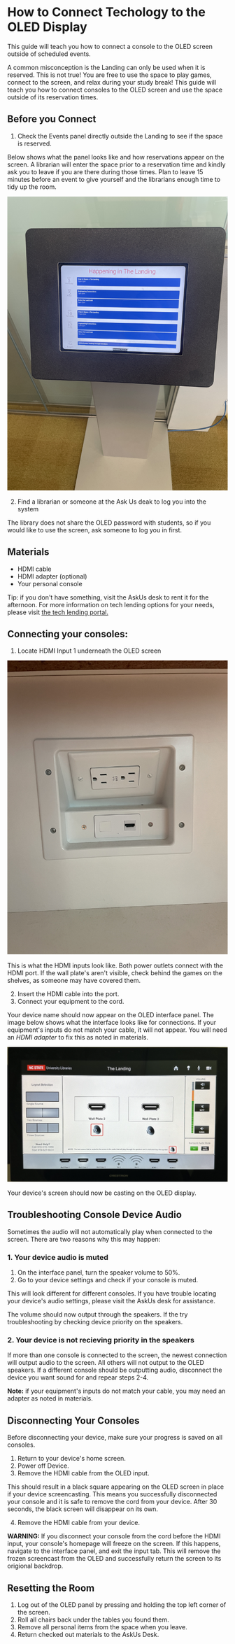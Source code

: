 # How to Connect Techology to the OLED Display

This guide will teach you how to connect a console to the OLED screen outside of scheduled events. 

A common misconception is the Landing can only be used when it is reserved. This is not true! You are free to use the space to play games, connect to the screen, and relax during your study break! This guide will teach you how to connect consoles to the OLED screen and use the space outside of its reservation times. 

## Before you Connect

1. Check the Events panel directly outside the Landing to see if the space is reserved.

Below shows what the panel looks like and how reservations appear on the screen. A librarian will enter the space prior to a reservation time and kindly ask you to leave if you are there during those times. Plan to leave 15 minutes before an event to give yourself and the librarians enough time to tidy up the room. 

![events kiosk](assets/images/Kiosk.JPG)

2. Find a librarian or someone at the Ask Us deak to log you into the system

The library does not share the OLED password with students, so if you would like to use the screen, ask someone to log you in first. 

## Materials
* HDMI cable
* HDMI adapter (optional)
* Your personal console

Tip: if you don't have something, visit the AskUs desk to rent it for the afternoon. For more information on tech lending options for your needs, please visit [the tech lending portal.](https://www.lib.ncsu.edu/devices)
## Connecting your consoles: 

1. Locate HDMI Input 1 underneath the OLED screen

![wall plate visual](assets/images/wallplate.JPG)

This is what the HDMI inputs look like. Both power outlets connect with the HDMI port. If the wall plate's aren't visible, check behind the games on the shelves, as someone may have covered them. 

2. Insert the HDMI cable into the port.
3. Connect your equipment to the cord.

Your device name should now appear on the OLED interface panel. The image below shows what the interface looks like for connections. If your equipment's inputs do not match your cable, it will not appear. You will need an *HDMI adapter* to fix this as noted in materials.

![input panel with volume toggle](assets/images/screenshots/volume-screenshot.png)

Your device's screen should now be casting on the OLED display. 

## Troubleshooting Console Device Audio
Sometimes the audio will not automatically play when connected to the screen. There are two reasons why this may happen: 

### 1. Your device audio is muted

1. On the interface panel, turn the speaker volume to 50%.
2. Go to your device settings and check if your console is muted. 

This will look different for different consoles. If you have trouble locating your device's audio settings, please visit the AskUs desk for assistance.

The volume should now output through the speakers. If the try troubleshooting by checking device priority on the speakers. 

### 2. Your device is not recieving priority in the speakers 

If more than one console is connected to the screen, the newest connection will output audio to the screen. All others will not output to the OLED speakers. If a different console should be outputting audio, disconnect the device you want sound for and repear steps 2-4.

**Note:** if your equipment's inputs do not match your cable, you may need an adapter as noted in materials.

## Disconnecting Your Consoles
Before disconnecting your device, make sure your progress is saved on all consoles. 

1. Return to your device's home screen.
2. Power off Device.
3. Remove the HDMI cable from the OLED input.

This should result in a black square appearing on the OLED screen in place if your device screencasting. This means you successfully disconnected your console and it is safe to remove the cord from your device. After 30 seconds, the black screen will disappear on its own. 

4. Remove the HDMI cable from your device.


 **WARNING:** If you disconnect your console from the cord before the HDMI input, your console's homepage will freeze on the screen. If this happens, navigate to the interface panel, and exit the input tab. This will remove the frozen screencast from the OLED and successfully return the screen to its origional backdrop. 

## Resetting the Room
1. Log out of the OLED panel by pressing and holding the top left corner of the screen. 
2. Roll all chairs back under the tables you found them. 
3. Remove all personal items from the space when you leave. 
4. Return checked out materials to the AskUs Desk.